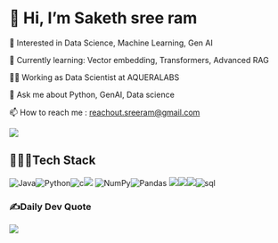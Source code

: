 # 👋 Hi, I’m Saketh sree ram

 👀 Interested in Data Science, Machine Learning, Gen AI
 
 🌱 Currently learning: Vector embedding, Transformers, Advanced RAG
 
 👨‍💻 Working as Data Scientist at AQUERALABS

💬 Ask me about Python, GenAI, Data science

📫 How to reach me : reachout.sreeram@gmail.com


![](https://github-readme-stats.vercel.app/api/top-langs/?username=sakethsreeram7&theme=highcontrast&hide_border=false&include_all_commits=false&count_private=true&layout=compact)



## 👨🏻‍💻Tech Stack
 
![Java](https://img.shields.io/badge/Java-%23ED8B00.svg?style=flat&logo=java&logoColor=white)![Python](https://img.shields.io/badge/%20Python-blue?style=flat-square&logo=python&logoColor=white)![c](https://img.shields.io/badge/C-black?style=flat-square&logo=c&logoColor=white)![](https://img.shields.io/badge/TensorFlow-brown?style=flat-square&logo=TensorFlow&logoColor=white) ![NumPy](https://img.shields.io/badge/numpy-%23013243.svg?style=flat&logo=numpy&logoColor=white)![Pandas](https://img.shields.io/badge/pandas-%23150458.svg?style=flat&logo=pandas&logoColor=white)  ![](https://img.shields.io/badge/PyTorch-red?style=flat-square&logo=TensorFlow&logoColor=white)![](https://img.shields.io/badge/Scikit%E2%80%90learn-yellowgreen?style=flat-square&logo=Scikit%E2%80%90learn&logoColor=white)![](https://img.shields.io/badge/openCV-black?style=flat-square&logo=openCV&logoColor=white)![sql](https://img.shields.io/badge/SQL-brightgreen?style=flat-square&logo=Mysql&logoColor=black)


### ✍️Daily Dev Quote
![](https://quotes-github-readme.vercel.app/api?type=horizontal&theme=dark)
